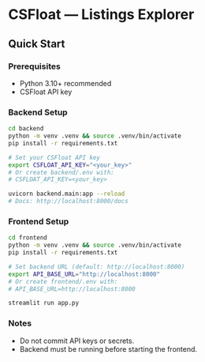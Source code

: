 
# CSFloat — Listings Explorer

## Quick Start

### Prerequisites
- Python 3.10+ recommended
- CSFloat API key

### Backend Setup
```bash
cd backend
python -m venv .venv && source .venv/bin/activate
pip install -r requirements.txt

# Set your CSFloat API key
export CSFLOAT_API_KEY="<your_key>"
# Or create backend/.env with:
# CSFLOAT_API_KEY=<your_key>

uvicorn backend.main:app --reload
# Docs: http://localhost:8000/docs
```

### Frontend Setup
```bash
cd frontend
python -m venv .venv && source .venv/bin/activate
pip install -r requirements.txt

# Set backend URL (default: http://localhost:8000)
export API_BASE_URL="http://localhost:8000"
# Or create frontend/.env with:
# API_BASE_URL=http://localhost:8000

streamlit run app.py
```

### Notes
- Do not commit API keys or secrets.
- Backend must be running before starting the frontend.
